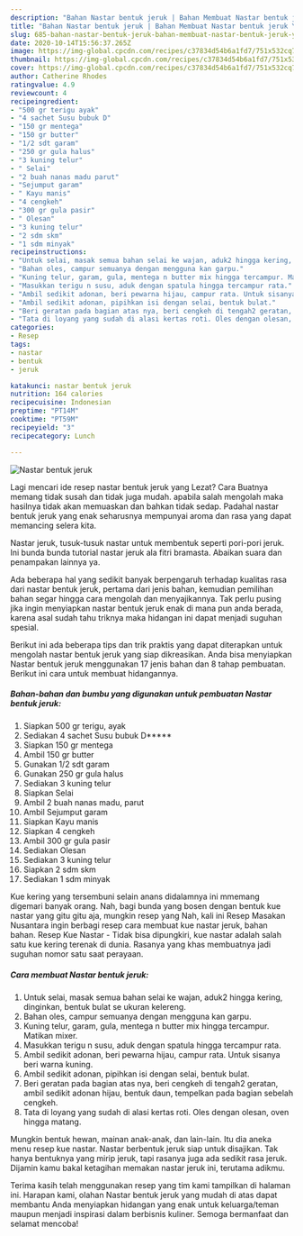 ```yaml
---
description: "Bahan Nastar bentuk jeruk | Bahan Membuat Nastar bentuk jeruk Yang Bisa Manjain Lidah"
title: "Bahan Nastar bentuk jeruk | Bahan Membuat Nastar bentuk jeruk Yang Bisa Manjain Lidah"
slug: 685-bahan-nastar-bentuk-jeruk-bahan-membuat-nastar-bentuk-jeruk-yang-bisa-manjain-lidah
date: 2020-10-14T15:56:37.265Z
image: https://img-global.cpcdn.com/recipes/c37834d54b6a1fd7/751x532cq70/nastar-bentuk-jeruk-foto-resep-utama.jpg
thumbnail: https://img-global.cpcdn.com/recipes/c37834d54b6a1fd7/751x532cq70/nastar-bentuk-jeruk-foto-resep-utama.jpg
cover: https://img-global.cpcdn.com/recipes/c37834d54b6a1fd7/751x532cq70/nastar-bentuk-jeruk-foto-resep-utama.jpg
author: Catherine Rhodes
ratingvalue: 4.9
reviewcount: 4
recipeingredient:
- "500 gr terigu ayak"
- "4 sachet Susu bubuk D"
- "150 gr mentega"
- "150 gr butter"
- "1/2 sdt garam"
- "250 gr gula halus"
- "3 kuning telur"
- " Selai"
- "2 buah nanas madu parut"
- "Sejumput garam"
- " Kayu manis"
- "4 cengkeh"
- "300 gr gula pasir"
- " Olesan"
- "3 kuning telur"
- "2 sdm skm"
- "1 sdm minyak"
recipeinstructions:
- "Untuk selai, masak semua bahan selai ke wajan, aduk2 hingga kering, dinginkan, bentuk bulat se ukuran kelereng."
- "Bahan oles, campur semuanya dengan mengguna kan garpu."
- "Kuning telur, garam, gula, mentega n butter mix hingga tercampur. Matikan mixer."
- "Masukkan terigu n susu, aduk dengan spatula hingga tercampur rata."
- "Ambil sedikit adonan, beri pewarna hijau, campur rata. Untuk sisanya beri warna kuning."
- "Ambil sedikit adonan, pipihkan isi dengan selai, bentuk bulat."
- "Beri geratan pada bagian atas nya, beri cengkeh di tengah2 geratan, ambil sedikit adonan hijau, bentuk daun, tempelkan pada bagian sebelah cengkeh."
- "Tata di loyang yang sudah di alasi kertas roti. Oles dengan olesan, oven hingga matang."
categories:
- Resep
tags:
- nastar
- bentuk
- jeruk

katakunci: nastar bentuk jeruk 
nutrition: 164 calories
recipecuisine: Indonesian
preptime: "PT14M"
cooktime: "PT59M"
recipeyield: "3"
recipecategory: Lunch

---
```



![Nastar bentuk jeruk](https://img-global.cpcdn.com/recipes/c37834d54b6a1fd7/751x532cq70/nastar-bentuk-jeruk-foto-resep-utama.jpg)

Lagi mencari ide resep nastar bentuk jeruk yang Lezat? Cara Buatnya memang tidak susah dan tidak juga mudah. apabila salah mengolah maka hasilnya tidak akan memuaskan dan bahkan tidak sedap. Padahal nastar bentuk jeruk yang enak seharusnya mempunyai aroma dan rasa yang dapat memancing selera kita.

Nastar jeruk, tusuk-tusuk nastar untuk membentuk seperti pori-pori jeruk. Ini bunda bunda tutorial nastar jeruk ala fitri bramasta. Abaikan suara dan penampakan lainnya ya.

Ada beberapa hal yang sedikit banyak berpengaruh terhadap kualitas rasa dari nastar bentuk jeruk, pertama dari jenis bahan, kemudian pemilihan bahan segar hingga cara mengolah dan menyajikannya. Tak perlu pusing jika ingin menyiapkan nastar bentuk jeruk enak di mana pun anda berada, karena asal sudah tahu triknya maka hidangan ini dapat menjadi suguhan spesial.


Berikut ini ada beberapa tips dan trik praktis yang dapat diterapkan untuk mengolah nastar bentuk jeruk yang siap dikreasikan. Anda bisa menyiapkan Nastar bentuk jeruk menggunakan 17 jenis bahan dan 8 tahap pembuatan. Berikut ini cara untuk membuat hidangannya.

<!--inarticleads1-->

##### Bahan-bahan dan bumbu yang digunakan untuk pembuatan Nastar bentuk jeruk:

1. Siapkan 500 gr terigu, ayak
1. Sediakan 4 sachet Susu bubuk D*****
1. Siapkan 150 gr mentega
1. Ambil 150 gr butter
1. Gunakan 1/2 sdt garam
1. Gunakan 250 gr gula halus
1. Sediakan 3 kuning telur
1. Siapkan  Selai
1. Ambil 2 buah nanas madu, parut
1. Ambil Sejumput garam
1. Siapkan  Kayu manis
1. Siapkan 4 cengkeh
1. Ambil 300 gr gula pasir
1. Sediakan  Olesan
1. Sediakan 3 kuning telur
1. Siapkan 2 sdm skm
1. Sediakan 1 sdm minyak


Kue kering yang tersembuni selain anans didalamnya ini mmemang digemari banyak orang. Nah, bagi bunda yang bosen dengan bentuk kue nastar yang gitu gitu aja, mungkin resep yang Nah, kali ini Resep Masakan Nusantara ingin berbagi resep cara membuat kue nastar jeruk, bahan bahan. Resep Kue Nastar - Tidak bisa dipungkiri, kue nastar adalah salah satu kue kering terenak di dunia. Rasanya yang khas membuatnya jadi suguhan nomor satu saat perayaan. 

<!--inarticleads2-->

##### Cara membuat Nastar bentuk jeruk:

1. Untuk selai, masak semua bahan selai ke wajan, aduk2 hingga kering, dinginkan, bentuk bulat se ukuran kelereng.
1. Bahan oles, campur semuanya dengan mengguna kan garpu.
1. Kuning telur, garam, gula, mentega n butter mix hingga tercampur. Matikan mixer.
1. Masukkan terigu n susu, aduk dengan spatula hingga tercampur rata.
1. Ambil sedikit adonan, beri pewarna hijau, campur rata. Untuk sisanya beri warna kuning.
1. Ambil sedikit adonan, pipihkan isi dengan selai, bentuk bulat.
1. Beri geratan pada bagian atas nya, beri cengkeh di tengah2 geratan, ambil sedikit adonan hijau, bentuk daun, tempelkan pada bagian sebelah cengkeh.
1. Tata di loyang yang sudah di alasi kertas roti. Oles dengan olesan, oven hingga matang.


Mungkin bentuk hewan, mainan anak-anak, dan lain-lain. Itu dia aneka menu resep kue nastar. Nastar berbentuk jeruk siap untuk disajikan. Tak hanya bentuknya yang mirip jeruk, tapi rasanya juga ada sedikit rasa jeruk. Dijamin kamu bakal ketagihan memakan nastar jeruk ini, terutama adikmu. 

Terima kasih telah menggunakan resep yang tim kami tampilkan di halaman ini. Harapan kami, olahan Nastar bentuk jeruk yang mudah di atas dapat membantu Anda menyiapkan hidangan yang enak untuk keluarga/teman maupun menjadi inspirasi dalam berbisnis kuliner. Semoga bermanfaat dan selamat mencoba!
